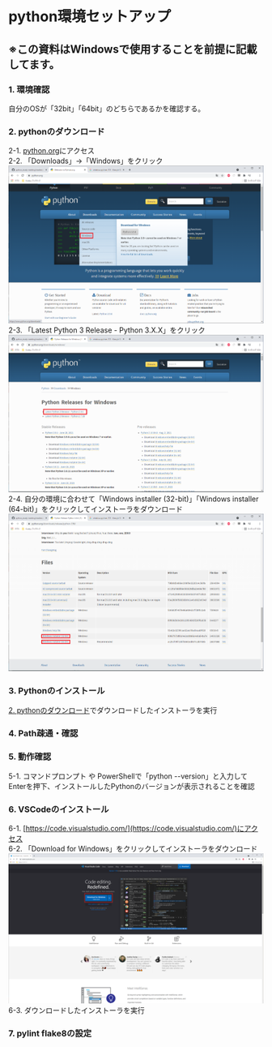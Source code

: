 # python環境セットアップ
## ※この資料はWindowsで使用することを前提に記載してます。


### 1. 環境確認
   自分のOSが「32bit」「64bit」のどちらであるかを確認する。
### 2. pythonのダウンロード
   2-1. [python.org]([https://www.python.org/)にアクセス  
   2-2. 「Downloads」→「Windows」をクリック
![python.org](./img/2-1.png)
    2-3. 「Latest Python 3 Release - Python 3.X.X」をクリック
![Letest Windows](./img/2-2.png)
    2-4. 自分の環境に合わせて「Windows installer (32-bit)」「Windows installer (64-bit)」をクリックしてインストーラをダウンロード
![pythonDL](img/2-3.png)
### 3. Pythonのインストール
   [2. pythonのダウンロード](#2-pythonのダウンロード)でダウンロードしたインストーラを実行
### 4. Path疎通・確認
### 5. 動作確認
   5-1. コマンドプロンプト や PowerShellで「python --version」と入力してEnterを押下、インストールしたPythonのバージョンが表示されることを確認
### 6. VSCodeのインストール
   6-1. [https://code.visualstudio.com/](https://code.visualstudio.com/)にアクセス  
   6-2. 「Download for Windows」をクリックしてインストーラをダウンロード
![VSCodeInstaller](./img/6-1.png)
   6-3. ダウンロードしたインストーラを実行
### 7. pylint flake8の設定
